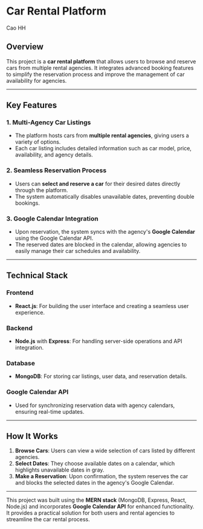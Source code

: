  # Car Rental Platform
Cao HH
## Overview  
This project is a **car rental platform** that allows users to browse and reserve cars from multiple rental agencies. It integrates advanced booking features to simplify the reservation process and improve the management of car availability for agencies.

---

## Key Features  

### **1. Multi-Agency Car Listings**  
- The platform hosts cars from **multiple rental agencies**, giving users a variety of options.  
- Each car listing includes detailed information such as car model, price, availability, and agency details.  

### **2. Seamless Reservation Process**  
- Users can **select and reserve a car** for their desired dates directly through the platform.  
- The system automatically disables unavailable dates, preventing double bookings.  

### **3. Google Calendar Integration**  
- Upon reservation, the system syncs with the agency's **Google Calendar** using the Google Calendar API.  
- The reserved dates are blocked in the calendar, allowing agencies to easily manage their car schedules and availability.

---

## Technical Stack  

### **Frontend**  
- **React.js**: For building the user interface and creating a seamless user experience.  

### **Backend**  
- **Node.js** with **Express**: For handling server-side operations and API integration.  

### **Database**  
- **MongoDB**: For storing car listings, user data, and reservation details.  

### **Google Calendar API**  
- Used for synchronizing reservation data with agency calendars, ensuring real-time updates.  

---

## How It Works  

1. **Browse Cars**: Users can view a wide selection of cars listed by different agencies.  
2. **Select Dates**: They choose available dates on a calendar, which highlights unavailable dates in gray.  
3. **Make a Reservation**: Upon confirmation, the system reserves the car and blocks the selected dates in the agency's Google Calendar.  

---

This project was built using the **MERN stack** (MongoDB, Express, React, Node.js) and incorporates **Google Calendar API** for enhanced functionality. It provides a practical solution for both users and rental agencies to streamline the car rental process.
